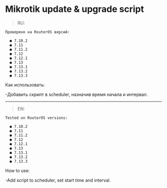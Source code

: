 # Mikrotik update & upgrade script

>RU:
```
Проверено на RouterOS версий: 

  ● 7.10.2
  ● 7.11
  ● 7.11.2
  ● 7.12
  ● 7.12.1
  ● 7.13
  ● 7.13.1
  ● 7.13.2
  ● 7.13.3
```
Как использовать:

-Добавить скрипт в scheduler, назначив время начала и интервал.
 ___
>EN:
```
Tested on RouterOS versions:

  ● 7.10.2
  ● 7.11
  ● 7.11.2
  ● 7.12
  ● 7.12.1
  ● 7.13
  ● 7.13.1
  ● 7.13.2
  ● 7.13.3
```
How to use:

-Add script to scheduler, set start time and interval.
